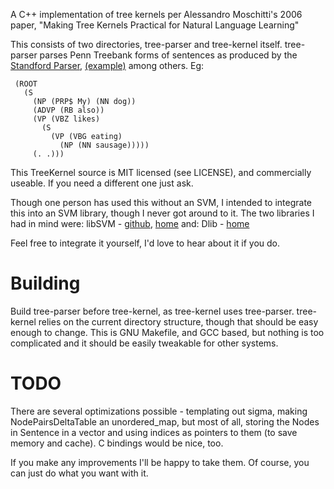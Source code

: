 A C++ implementation of tree kernels per Alessandro Moschitti's 2006
paper, "Making Tree Kernels Practical for Natural Language Learning"

This consists of two directories, tree-parser and tree-kernel itself.
tree-parser parses Penn Treebank forms of sentences as produced by
the [Standford Parser](http://nlp.stanford.edu/software/lex-parser.shtml),
[(example)](http://nlp.stanford.edu:8080/parser) among others. Eg:

     (ROOT
       (S
         (NP (PRP$ My) (NN dog))
         (ADVP (RB also))
         (VP (VBZ likes)
           (S
             (VP (VBG eating)
               (NP (NN sausage)))))
         (. .)))


This TreeKernel source is MIT licensed (see LICENSE), and commercially
useable. If you need a different one just ask.

Though one person has used this without an SVM, I intended to
integrate this into an SVM library, though I never got around to
it. The two libraries I had in mind were:
    libSVM - [github](https://github.com/cjlin1/libsvm),
    [home](http://www.csie.ntu.edu.tw/~cjlin/libsvm)
and:
    Dlib - [home](http://dlib.net/ml.html)

Feel free to integrate it yourself, I'd love to hear about it if you
do.

Building
========

Build tree-parser before tree-kernel, as tree-kernel uses
tree-parser. tree-kernel relies on the current directory structure,
though that should be easy enough to change. This is GNU Makefile, and
GCC based, but nothing is too complicated and it should be easily
tweakable for other systems.

TODO
====

There are several optimizations possible - templating out sigma,
making NodePairsDeltaTable an unordered_map, but most of all, storing
the Nodes in Sentence in a vector and using indices as pointers to
them (to save memory and cache). C bindings would be nice, too.

If you make any improvements I'll be happy to take them. Of course,
you can just do what you want with it.

